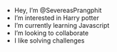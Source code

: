 - Hey, I’m @SevereasPrangphit
- I’m interested in Harry potter
- I’m currently learning Javascript
- I’m looking to collaborate 
- I like solving challenges 

<!---
SevereasPrangphit/SevereasPrangphit is a ✨ special ✨ repository because its `README.md` (this file) appears on your GitHub profile.
You can click the Preview link to take a look at your changes.
--->
